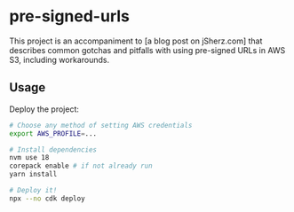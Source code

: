 # pre-signed-urls

This project is an accompaniment to [a blog post on jSherz.com] that describes
common gotchas and pitfalls with using pre-signed URLs in AWS S3, including
workarounds.

## Usage

Deploy the project:

```bash
# Choose any method of setting AWS credentials
export AWS_PROFILE=...

# Install dependencies
nvm use 18
corepack enable # if not already run
yarn install

# Deploy it!
npx --no cdk deploy
```
